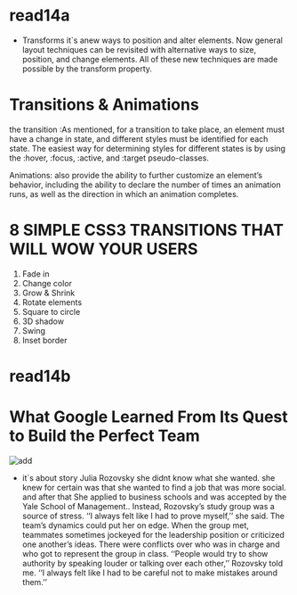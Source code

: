 # read14a
* Transforms 
 it`s anew ways to position and alter elements. Now general layout techniques can be revisited with alternative ways to size, position, and change elements. All of these new techniques are made possible by the transform property.

# Transitions & Animations
 the transition :As mentioned, for a transition to take place, an element must have a change in state, and different styles must be identified for each state. The easiest way for determining styles for different states is by using the :hover, :focus, :active, and :target pseudo-classes.

 Animations: also provide the ability to further customize an element’s behavior, including the ability to declare the number of times an animation runs, as well as the direction in which an animation completes.

 # 8 SIMPLE CSS3 TRANSITIONS THAT WILL WOW YOUR USERS
 
1. Fade in
2. Change color
3. Grow & Shrink
4. Rotate elements
5. Square to circle
6. 3D shadow
7. Swing
8. Inset border
















# read14b


# What Google Learned From Its Quest to Build the Perfect Team 


<img src="
https://static01.nyt.com/images/2016/02/28/magazine/28mag-teams1/28mag-teams1-superJumbo.jpg?quality=90&auto=webp" alt="add">

 * it`s about story Julia Rozovsky she didnt know what she wanted.
 she knew for certain was that she wanted to find a job that was more social. 
and after that She applied to business schools and was accepted by the Yale School of Management..
Instead, Rozovsky’s study group was a source of stress. ‘‘I always felt like I had to prove myself,’’ she said. The team’s dynamics could put her on edge. When the group met, teammates sometimes jockeyed for the leadership position or criticized one another’s ideas. There were conflicts over who was in charge and who got to represent the group in class. ‘‘People would try to show authority by speaking louder or talking over each other,’’ Rozovsky told me. ‘‘I always felt like I had to be careful not to make mistakes around them.’’


